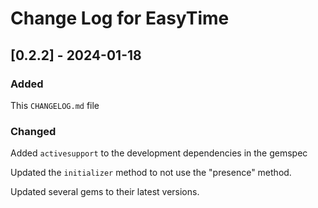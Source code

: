# Change Log for EasyTime

## [0.2.2] - 2024-01-18

### Added
This `CHANGELOG.md` file

### Changed
Added `activesupport` to the development dependencies in the gemspec

Updated the `initializer` method to not use the "presence" method.

Updated several gems to their latest versions.
